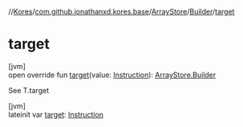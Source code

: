 //[Kores](../../../../index.md)/[com.github.jonathanxd.kores.base](../../index.md)/[ArrayStore](../index.md)/[Builder](index.md)/[target](target.md)

# target

[jvm]\
open override fun [target](target.md)(value: [Instruction](../../../com.github.jonathanxd.kores/-instruction/index.md)): [ArrayStore.Builder](index.md)

See T.target

[jvm]\
lateinit var [target](target.md): [Instruction](../../../com.github.jonathanxd.kores/-instruction/index.md)

